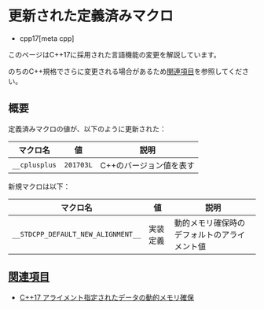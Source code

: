 # 更新された定義済みマクロ
* cpp17[meta cpp]

<!-- start lang caution -->

このページはC++17に採用された言語機能の変更を解説しています。

のちのC++規格でさらに変更される場合があるため[関連項目](#relative_page)を参照してください。

<!-- last lang caution -->

## 概要

定義済みマクロの値が、以下のように更新された：

| マクロ名      | 値        | 説明                    |
|---------------|-----------|-------------------------|
| `__cplusplus` | `201703L` | C++のバージョン値を表す |

新規マクロは以下：

| マクロ名      | 値        | 説明                    |
|---------------|-----------|-------------------------|
| `__STDCPP_DEFAULT_NEW_ALIGNMENT__` | 実装定義 | 動的メモリ確保時のデフォルトのアライメント値 |


## <a id="relative-page" href="#relative-page">関連項目</a>
- [C++17 アライメント指定されたデータの動的メモリ確保](dynamic_memory_allocation_for_over-aligned_data.md)
